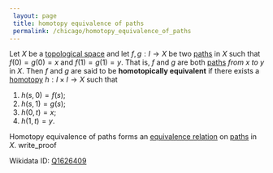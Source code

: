 ```yaml
---
 layout: page
 title: homotopy equivalence of paths
 permalink: /chicago/homotopy_equivalence_of_paths
---
```

Let $X$ be a [topological space](https://mathgloss.github.io/MathGloss/chicago/topological_space) and let $f,g:I\to X$ be two [paths](https://mathgloss.github.io/MathGloss/chicago/path) in $X$ such that $f(0) = g(0) = x$ and $f(1) = g(1)=y$. That is, $f$ and $g$ are both [paths](https://mathgloss.github.io/MathGloss/chicago/#####paths) *from* $x$ *to* $y$ in $X$. Then $f$ and $g$ are said to be **homotopically equivalent** if there exists a [homotopy](https://mathgloss.github.io/MathGloss/chicago/homotopy)  $h: I\times I \to X$ such that
1. $h(s,0) = f(s)$;
2. $h(s,1) = g(s)$;
3. $h(0,t) = x$;
4. $h(1,t) = y$.

Homotopy equivalence of paths forms an [equivalence relation](https://mathgloss.github.io/MathGloss/chicago/equivalence_relation) on [paths](https://mathgloss.github.io/MathGloss/chicago/#####paths) in $X$. 
write_proof 

Wikidata ID: [Q1626409](https://www.wikidata.org/wiki/Q1626409)